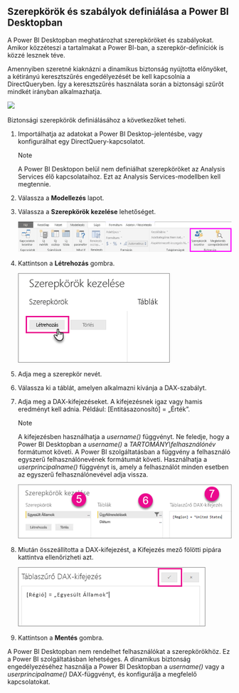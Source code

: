 ## <a name="define-roles-and-rules-within-power-bi-desktop"></a>Szerepkörök és szabályok definiálása a Power BI Desktopban
A Power BI Desktopban meghatározhat szerepköröket és szabályokat. Amikor közzéteszi a tartalmakat a Power BI-ban, a szerepkör-definíciók is közzé lesznek téve.

Amennyiben szeretné kiaknázni a dinamikus biztonság nyújtotta előnyöket, a kétirányú keresztszűrés engedélyezését be kell kapcsolnia a DirectQueryben. Így a keresztszűrés használata során a biztonsági szűrőt mindkét irányban alkalmazhatja.

![](./media/rls-desktop-define-roles/powerbi-desktop-preview-bi-directional-directquery.png)

Biztonsági szerepkörök definiálásához a következőket teheti.

1. Importálhatja az adatokat a Power BI Desktop-jelentésbe, vagy konfigurálhat egy DirectQuery-kapcsolatot.
   
   > [!NOTE]
   > A Power BI Desktopon belül nem definiálhat szerepköröket az Analysis Services élő kapcsolataihoz. Ezt az Analysis Services-modellben kell megtennie.
   > 
   > 
2. Válassza a **Modellezés** lapot.
3. Válassza a **Szerepkörök kezelése** lehetőséget.
   
   ![](./media/rls-desktop-define-roles/powerbi-desktop-security.png)
4. Kattintson a **Létrehozás** gombra.
   
   ![](./media/rls-desktop-define-roles/powerbi-desktop-security-create-role.png)
5. Adja meg a szerepkör nevét. 
6. Válassza ki a táblát, amelyen alkalmazni kívánja a DAX-szabályt.
7. Adja meg a DAX-kifejezéseket. A kifejezésnek igaz vagy hamis eredményt kell adnia. Például: [Entitásazonosító] = „Érték”.
   
   > [!NOTE]
   > A kifejezésben használhatja a *username()* függvényt. Ne feledje, hogy a Power BI Desktopban a *username()* a *TARTOMÁNY\felhasználónév* formátumot követi. A Power BI szolgáltatásban a függvény a felhasználó egyszerű felhasználónevének formátumát követi. Használhatja a *userprincipalname()* függvényt is, amely a felhasználót minden esetben az egyszerű felhasználónevével adja vissza.
   > 
   > 
   
   ![](./media/rls-desktop-define-roles/powerbi-desktop-security-create-rule.png)
8. Miután összeállította a DAX-kifejezést, a Kifejezés mező fölötti pipára kattintva ellenőrizheti azt.
   
   ![](./media/rls-desktop-define-roles/powerbi-desktop-security-validate-dax.png)
9. Kattintson a **Mentés** gombra.

A Power BI Desktopban nem rendelhet felhasználókat a szerepkörökhöz. Ez a Power BI szolgáltatásban lehetséges. A dinamikus biztonság engedélyezéséhez használja a Power BI Desktopban a *username()* vagy a *userprincipalname()* DAX-függvényt, és konfigurálja a megfelelő kapcsolatokat.


